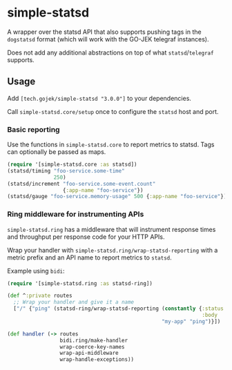 # simple-statsd

A wrapper over the statsd API that also supports pushing tags in the `dogstatsd` format (which will work with the GO-JEK telegraf instances).

Does not add any additional abstractions on top of what `statsd`/`telegraf` supports.

## Usage
Add `[tech.gojek/simple-statsd "3.0.0"]` to your dependencies.

Call `simple-statsd.core/setup` once to configure the `statsd` host and port.


### Basic reporting
Use the functions in `simple-statsd.core` to report metrics to statsd. Tags can optionally be passed as maps.

```clojure
(require '[simple-statsd.core :as statsd])
(statsd/timing "foo-service.some-time"
               250)
(statsd/increment "foo-service.some-event.count"
                  {:app-name "foo-service"})
(statsd/gauge "foo-service.memory-usage" 500 {:app-name "foo-service"})
```

### Ring middleware for instrumenting APIs
`simple-statsd.ring` has a middleware that will instrument response times and throughput per response code for your HTTP APIs.

Wrap your handler with `simple-statsd.ring/wrap-statsd-reporting` with a metric prefix and an API name to report metrics to `statsd`.

Example using `bidi`:
```clojure
(require '[simple-statsd.ring :as statsd-ring])

(def ^:private routes
  ;; Wrap your handler and give it a name
  ["/" {"ping" (statsd-ring/wrap-statsd-reporting (constantly {:status 200
                                                               :body   "pong"})
                                                  "my-app" "ping")}])

(def handler (-> routes
                 bidi.ring/make-handler
                 wrap-coerce-key-names
                 wrap-api-middleware
                 wrap-handle-exceptions))
```
